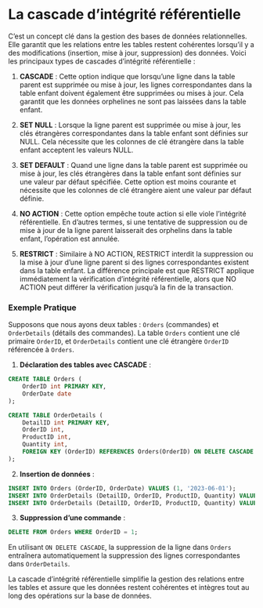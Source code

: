 # **La cascade d’intégrité référentielle**
C’est un concept clé dans la gestion des bases de données relationnelles. Elle garantit que les relations entre les tables restent cohérentes lorsqu’il y a des modifications (insertion, mise à jour, suppression) des données. Voici les principaux types de cascades d’intégrité référentielle :

1. **CASCADE** : Cette option indique que lorsqu’une ligne dans la table parent est supprimée ou mise à jour, les lignes correspondantes dans la table enfant doivent également être supprimées ou mises à jour. Cela garantit que les données orphelines ne sont pas laissées dans la table enfant.
   
2. **SET NULL** : Lorsque la ligne parent est supprimée ou mise à jour, les clés étrangères correspondantes dans la table enfant sont définies sur NULL. Cela nécessite que les colonnes de clé étrangère dans la table enfant acceptent les valeurs NULL.

3. **SET DEFAULT** : Quand une ligne dans la table parent est supprimée ou mise à jour, les clés étrangères dans la table enfant sont définies sur une valeur par défaut spécifiée. Cette option est moins courante et nécessite que les colonnes de clé étrangère aient une valeur par défaut définie.

4. **NO ACTION** : Cette option empêche toute action si elle viole l’intégrité référentielle. En d’autres termes, si une tentative de suppression ou de mise à jour de la ligne parent laisserait des orphelins dans la table enfant, l’opération est annulée.

5. **RESTRICT** : Similaire à NO ACTION, RESTRICT interdit la suppression ou la mise à jour d’une ligne parent si des lignes correspondantes existent dans la table enfant. La différence principale est que RESTRICT applique immédiatement la vérification d’intégrité référentielle, alors que NO ACTION peut différer la vérification jusqu’à la fin de la transaction.

### Exemple Pratique

Supposons que nous ayons deux tables : `Orders` (commandes) et `OrderDetails` (détails des commandes). La table `Orders` contient une clé primaire `OrderID`, et `OrderDetails` contient une clé étrangère `OrderID` référencée à `Orders`.

1. **Déclaration des tables avec CASCADE** :

```sql
CREATE TABLE Orders (
    OrderID int PRIMARY KEY,
    OrderDate date
);

CREATE TABLE OrderDetails (
    DetailID int PRIMARY KEY,
    OrderID int,
    ProductID int,
    Quantity int,
    FOREIGN KEY (OrderID) REFERENCES Orders(OrderID) ON DELETE CASCADE ON UPDATE CASCADE
);
```

2. **Insertion de données** :

```sql
INSERT INTO Orders (OrderID, OrderDate) VALUES (1, '2023-06-01');
INSERT INTO OrderDetails (DetailID, OrderID, ProductID, Quantity) VALUES (1, 1, 101, 5);
INSERT INTO OrderDetails (DetailID, OrderID, ProductID, Quantity) VALUES (2, 1, 102, 2);
```

3. **Suppression d’une commande** :

```sql
DELETE FROM Orders WHERE OrderID = 1;
```

En utilisant `ON DELETE CASCADE`, la suppression de la ligne dans `Orders` entraînera automatiquement la suppression des lignes correspondantes dans `OrderDetails`.

La cascade d’intégrité référentielle simplifie la gestion des relations entre les tables et assure que les données restent cohérentes et intègres tout au long des opérations sur la base de données.